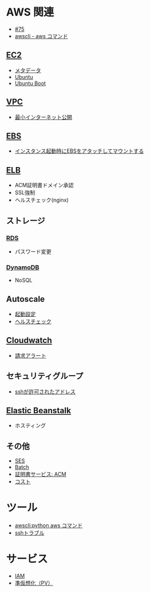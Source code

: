 
# AWS 関連

- [#75](https://github.com/hdknr/scriptogr.am/issues/75)
- [awscli - aws コマンド](aws.awscli.md)

## [EC2](ec2)

- [メタデータ](aws.instance.metadata.md)
- [Ubuntu](aws.ubuntu.md)
- [Ubuntu Boot](aws.ubuntu.boot.md)

## [VPC](vpc)

- [最小インターネット公開](vpc/vpc.minimum.md)

## [EBS](ebs)

- [インスタンス起動時にEBSをアタッチしてマウントする](ebs.attach-volume.md)

## [ELB](elb)

- ACM証明書ドメイン承認
- SSL強制
- ヘルスチェック(nginx)

## ストレージ

### [RDS](rds/README.md)

- パスワード変更

### [DynamoDB](dynamodb/README.md)

- NoSQL

## Autoscale

- [起動設定](aws.autoscale.md)
- [ヘルスチェック](aws.autoscale.health.md)

## [Cloudwatch](cloudwatch)

- [請求アラート](Cloudwatch/billing.md)

## セキュリティグループ

- [sshが許可されたアドレス](aws.securitygroup.md)

## [Elastic Beanstalk](beanstalk/README.md)

- ホスティング

## その他

- [SES](ses/README.md)
- [Batch](aws.batch.md)
- [証明書サービス: ACM](aws.acm.md)
- [コスト](aws.cost.md)

# ツール

- [awscli:python aws コマンド](aws.awscli.md)
- [sshトラブル](aws.ssh.md)

# サービス

- [IAM](aws.iam.md)
- [準仮想化（PV）](aws.pv-grub.md)
